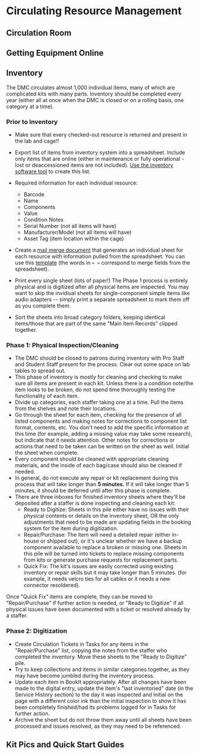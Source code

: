 # Circulating Resource Management

## Circulation Room

## Getting Equipment Online

## Inventory

The DMC circulates almost 1,000 individual items, many of which are complicated kits with many parts. Inventory should be completed every year (either all at once when the DMC is closed or on a rolling basis, one category at a time). 

### Prior to Inventory
- Make sure that every checked-out resource is returned and present in the lab and cage!!
- Export list of items from inventory system into a spreadsheet. Include only items that are online (either in maintenance or fully operational - lost or deaccessioned items are not included). [Use the inventory software tool](https://github.com/JHUDMC/LibCal-API-Experiments/tree/455cb978adc1c5bc4ef4cd564f3fed802d6af9d2/Inventory) to create this list.

- Required information for each individual resource:
  - Barcode
  - Name
  - Components
  - Value
  - Condition Notes
  - Serial Number (not all items will have)
  - Manufacturer/Model (not all items will have)
  - Asset Tag (item location within the cage)

- Create a [mail merge document](https://support.microsoft.com/en-us/topic/how-to-use-the-mail-merge-feature-in-word-to-create-and-to-print-form-letters-that-use-the-data-from-an-excel-worksheet-d8709e29-c106-2348-7e38-13eecc338679) that generates an individual sheet for each resource with information pulled from the spreadsheet. You can use this [template](https://livejohnshopkins.sharepoint.com/:w:/s/DigitalMediaCenter225/EWa-w3b4nMdOi3i9b5hgycsBWJsWrm4k0sVeVj8dpYSYnQ?e=NCgzQG) (the words in ``« »`` correspond to merge fields from the spreadsheet).
- Print every single sheet (lots of paper!) The Phase 1 process is entirely physical and is digitized after all physical items are inspected. You may want to skip the invidiual sheets for single-component simple items like audio adapters -- simply print a separate spreadsheet to mark them off as you complete them.
- Sort the sheets into broad category folders, keeping identical items/those that are part of the same "Main Item Records" clipped together.

### Phase 1: Physical Inspection/Cleaning
- The DMC should be closed to patrons during inventory with Pro Staff and Student Staff present for the process. Clear out some space on lab tables to spread out.
- This phase of inventory is mostly for cleaning and checking to make sure all items are present in each kit. Unless there is a condition note/the item looks to be broken, do not spend time thoroughly testing the functionality of each item.
- Divide up categories, each staffer taking one at a time. Pull the items from the shelves and note their locations.
- Go through the sheet for each item, checking for the presence of all listed components and making notes for corrections to component list format, contents, etc. You don't need to add the specific information at this time (for example, adding a missing value may take some research), but indicate that it needs attention. Other notes for corrections or actions that need to be taken can be written on the sheet as well. Initial the sheet when complete.
- Every component should be cleaned with appropriate cleaning materials, and the inside of each bag/case should also be cleaned if needed.
- In general, do not execute any repair or kit replacement during this process that will take longer than **5 minutes.** If it will take longer than 5 minutes, it should be deferred until after this phase is complete.
- There are three inboxes for finished inventory sheets where they'll be deposited after a staffer is done inspecting and cleaning each kit:
  - Ready to Digitize: Sheets in this pile either have no issues with their physical contents or details on the inventory sheet, OR the only adjustments that need to be made are updating fields in the booking system for the item during digitization.
  - Repair/Purchase: The item will need a detailed repair (either in-house or shipped out), or it's unclear whether we have a backup component available to replace a broken or missing one. Sheets in this pile will be turned into tickets to replace missing components from kits or generate purchase requests for replacement parts.
  - Quick Fix: The kit's issues are easily corrected using existing inventory or repair skills but it may take longer than 5 minutes. (for example, it needs velcro ties for all cables or it needs a new connector resoldered).

Once "Quick Fix" items are complete, they can be moved to "Repair/Purchase" if further action is needed, or "Ready to Digitize" if all physical issues have been documented with a ticket or resolved already by a staffer. 

### Phase 2: Digitization
- Create Circulation Tickets in Tasks for any items in the "Repair/Purchase" list, copying the notes from the staffer who completed the inventory. Move these sheets to the "Ready to Digitize" pile.
- Try to keep collections and items in similar categories together, as they may have become jumbled during the inventory process.
- Update each item in BookIt appropriately. After all changes have been made to the digital entry, update the item's "last inventoried" date (in the Service History section) to the day it was inspected and initial on the page with a different color ink than the initial inspection to show it has been completely finished/had its problems logged for in Tasks for further action. 
- Archive the sheet but do not throw them away until all sheets have been processed and issues resolved, as they may need to be referenced. 

## Kit Pics and Quick Start Guides

